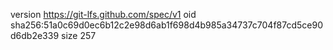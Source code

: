 version https://git-lfs.github.com/spec/v1
oid sha256:51a0c69d0ec6b12c2e98d6ab1f698d4b985a34737c704f87cd5ce90d6db2e339
size 257
